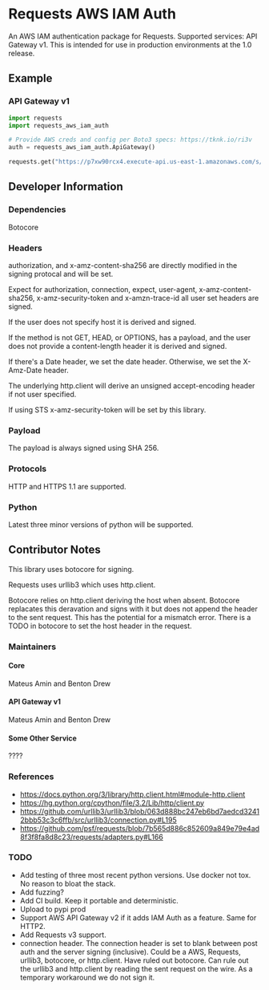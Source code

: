 # Requests AWS IAM Auth
An AWS IAM authentication package for Requests. Supported services: API Gateway v1. This is intended for use in production environments at the 1.0 release.

## Example

### API Gateway v1
```python
import requests
import requests_aws_iam_auth

# Provide AWS creds and config per Boto3 specs: https://tknk.io/ri3v
auth = requests_aws_iam_auth.ApiGateway()

requests.get("https://p7xw90rcx4.execute-api.us-east-1.amazonaws.com/s/", auth=auth)
```

## Developer Information

### Dependencies
Botocore

### Headers
authorization, and x-amz-content-sha256 are directly modified in the signing protocal and will be set.

Expect for authorization, connection, expect, user-agent, x-amz-content-sha256, x-amz-security-token and x-amzn-trace-id all user set headers are signed.

If the user does not specify host it is derived and signed. 

If the method is not GET, HEAD, or OPTIONS, has a payload, and the user does not provide a content-length header it is derived and signed.

If there's a Date header, we set the date header. Otherwise, we set the X-Amz-Date header.

The underlying http.client will derive an unsigned accept-encoding header if not user specified.

If using STS x-amz-security-token will be set by this library.

### Payload
The payload is always signed using SHA 256.

### Protocols
HTTP and HTTPS 1.1 are supported.

### Python
Latest three minor versions of python will be supported.

## Contributor Notes
This library uses botocore for signing. 

Requests uses urllib3 which uses http.client.

Botocore relies on http.client deriving the host when absent. Botocore replacates this deravation and signs with it but does not append the header to the sent request. This has the potential for a mismatch error. There is a TODO in botocore to set the host header in the request.

### Maintainers
#### Core
Mateus Amin and Benton Drew
#### API Gateway v1
Mateus Amin and Benton Drew
#### Some Other Service
????

### References
- https://docs.python.org/3/library/http.client.html#module-http.client
- https://hg.python.org/cpython/file/3.2/Lib/http/client.py
- https://github.com/urllib3/urllib3/blob/063d888bc247eb6bd7aedcd32412bbb53c3c6ffb/src/urllib3/connection.py#L195
- https://github.com/psf/requests/blob/7b565d886c852609a849e79e4ad8f3f8fa8d8c23/requests/adapters.py#L166

### TODO
- Add testing of three most recent python versions. Use docker not tox. No reason to bloat the stack.
- Add fuzzing?
- Add CI build. Keep it portable and deterministic.
- Upload to pypi prod
- Support AWS API Gateway v2 if it adds IAM Auth as a feature. Same for HTTP2.
- Add Requests v3 support.
- connection header. The connection header is set to blank between post auth and the server signing (inclusive). Could be a AWS, Requests, urllib3, botocore, or http.client. Have ruled out botocore. Can rule out the urllib3 and http.client by reading the sent request on the wire. As a temporary workaround we do not sign it.